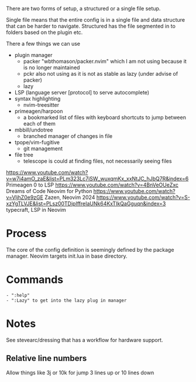 
There are two forms of setup, a structured or a single file setup.

Single file means that the entire config is in a single file and data structure that can be harder to navigate.
Structured has the file segmented in to folders based on the plugin etc.


There a few things we can use
- plugin manager
    - packer "wbthomason/packer.nvim" which I am not using because it is no longer maintained
    - pckr also not using as it is not as stable as lazy (under advise of packer)
    - lazy 
- LSP (language server [protocol] to serve autocomplete)
- syntax highlighting
    - nvim-treesitter
- primeagen/harpoon
    - a bookmarked list of files with keyboard shortcuts to jump between each of them
- mbbill/undotree
    - branched manager of changes in file
- tpope/vim-fugitive
    - git management
- file tree
    - telescope is could at finding files, not necessarily seeing files






https://www.youtube.com/watch?v=w7i4amO_zaE&list=PLm323Lc7iSW_wuxqmKx_xxNtJC_hJbQ7R&index=6
Primeagen 0 to LSP
https://www.youtube.com/watch?v=4BnVeOUeZxc
Dreams of Code Neovim for Python
https://www.youtube.com/watch?v=VljhZ0e9zGE
Zazen, Neovim 2024
https://www.youtube.com/watch?v=S-xzYgTLVJE&list=PLsz00TDipIffreIaUNk64KxTIkQaGguqn&index=3
typecraft, LSP in Neovim


# Process
The core of the config definition is seemingly defined by the package manager. Neovim targets init.lua in base directory.


# Commands
    - ":help"
    - ":Lazy" to get into the lazy plug in manager

# Notes
See stevearc/dressing that has a workflow for hardware support.


## Relative line numbers
Allow things like 3j or 10k for jump 3 lines up or 10 lines down
